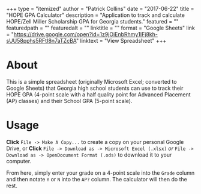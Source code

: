 +++
type = "itemized"
author = "Patrick Collins"
date = "2017-06-22"
title = "HOPE GPA Calculator"
description = "Application to track and calculate HOPE/Zell Miller Scholarship GPA for Georgia students."
featured = ""
featuredpath = ""
featuredalt = ""
linktitle = ""
format = "Google Sheets"
link = "https://drive.google.com/open?id=1z9jOiEnbRhmy1IFj8kh-sUU58pphs5RFtI8n7aTZcBA"
linktext = "View Spreadsheet"
+++

# About

This is a simple spreadsheet (originally Microsoft Excel; converted to Google Sheets)
that Georgia high school students can use to track their HOPE GPA (4-point scale
with a half quality point for Advanced Placement (AP) classes) and their School
GPA (5-point scale).

# Usage

**Click** `File -> Make A Copy...` to create a copy on your personal Google Drive,
or **Click** `File -> Download as -> Microsoft Excel (.xlsx)` *or*
`File -> Download as -> OpenDocument Format (.ods)` to download it to your computer.

From here, simply enter your grade on a 4-point scale into the `Grade` column
and then notate `Y` or `N` into the `AP?` column. The calculator will then do
the rest.
